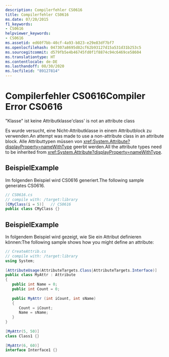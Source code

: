 ```yaml
---
description: Compilerfehler CS0616
title: Compilerfehler CS0616
ms.date: 07/20/2015
f1_keywords:
- CS0616
helpviewer_keywords:
- CS0616
ms.assetid: ed60f7bb-40cf-4a93-b823-e29e83df7bf7
ms.openlocfilehash: 047307a8695d82cf62b93127d15a531d31b253c5
ms.sourcegitcommit: d579fb5e4b46745fd0f1f8874c94c6469ce58604
ms.translationtype: HT
ms.contentlocale: de-DE
ms.lasthandoff: 08/30/2020
ms.locfileid: "89127814"
---
```

# <a name="compiler-error-cs0616"></a><span data-ttu-id="08b0f-103">Compilerfehler CS0616</span><span class="sxs-lookup"><span data-stu-id="08b0f-103">Compiler Error CS0616</span></span>
<span data-ttu-id="08b0f-104">"Klasse" ist keine Attributklasse</span><span class="sxs-lookup"><span data-stu-id="08b0f-104">'class' is not an attribute class</span></span>  
  
 <span data-ttu-id="08b0f-105">Es wurde versucht, eine Nicht-Attributklasse in einem Attributblock zu verwenden.</span><span class="sxs-lookup"><span data-stu-id="08b0f-105">An attempt was made to use a non-attribute class in an attribute block.</span></span> <span data-ttu-id="08b0f-106">Alle Attributtypen müssen von <xref:System.Attribute?displayProperty=nameWithType> geerbt werden.</span><span class="sxs-lookup"><span data-stu-id="08b0f-106">All the attribute types need to be inherited from <xref:System.Attribute?displayProperty=nameWithType>.</span></span>  
  
## <a name="example"></a><span data-ttu-id="08b0f-107">Beispiel</span><span class="sxs-lookup"><span data-stu-id="08b0f-107">Example</span></span>  
 <span data-ttu-id="08b0f-108">Im folgenden Beispiel wird CS0616 generiert.</span><span class="sxs-lookup"><span data-stu-id="08b0f-108">The following sample generates CS0616.</span></span>  
  
```csharp  
// CS0616.cs  
// compile with: /target:library  
[CMyClass(i = 5)]   // CS0616  
public class CMyClass {}  
```  
  
## <a name="example"></a><span data-ttu-id="08b0f-109">Beispiel</span><span class="sxs-lookup"><span data-stu-id="08b0f-109">Example</span></span>  
 <span data-ttu-id="08b0f-110">In folgendem Beispiel wird gezeigt, wie Sie ein Attribut definieren können:</span><span class="sxs-lookup"><span data-stu-id="08b0f-110">The following sample shows how you might define an attribute:</span></span>  
  
```csharp  
// CreateAttrib.cs  
// compile with: /target:library  
using System;  
  
[AttributeUsage(AttributeTargets.Class|AttributeTargets.Interface)]  
public class MyAttr : Attribute  
{  
   public int Name = 0;  
   public int Count = 0;  
  
   public MyAttr (int iCount, int sName)  
   {  
      Count = iCount;  
      Name = sName;  
   }  
}  
  
[MyAttr(5, 50)]  
class Class1 {}  
  
[MyAttr(6, 60)]  
interface Interface1 {}  
```

